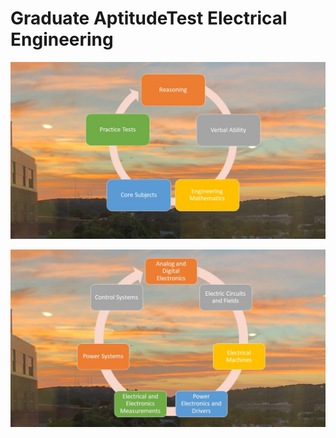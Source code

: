 # Graduate AptitudeTest Electrical Engineering

![image](Gate_EE.JPG)

![image](Gate_EE_Subjects.JPG)
